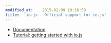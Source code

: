 ```yaml
---
modified_at:	2015-02-09 10:16:50
title:	'io.js - Official support for io.js'
---
```


* [Documentation](http://doc.scalingo.com/languages/javascript/iojs)
* [Tutorial: getting started with io.js](http://doc.scalingo.com/languages/javascript/iojs/getting-started-with-iojs.html)
